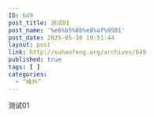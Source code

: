 ```yaml
---
ID: 649
post_title: 测试01
post_name: '%e6%b5%8b%e8%af%9501'
post_date: 2025-05-30 19:51:44
layout: post
link: http://xuhaofeng.org/archives/649
published: true
tags: [ ]
categories:
  - “峰外”
---
```

测试01